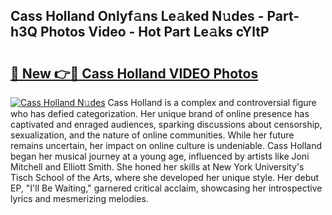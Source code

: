 ## Cass Holland Onlyf𝚊ns Le𝚊ked N𝚞des - Part-h3Q Photos Video - Hot Part Le𝚊ks cYltP

# <h2><a href="http://ab23324.deff.icu/?id=Cass+Holland">🔗 New 👉🔴 Cass Holland VIDEO Photos</a></h2>

[![Cass Holland N𝚞des](https://i.imgur.com/rIISA9y.gif)](http://ab23324.deff.icu/?id=Cass+Holland)
Cass Holland is a complex and controversial figure who has defied categorization. Her unique brand of online presence has captivated and enraged audiences, sparking discussions about censorship, sexualization, and the nature of online communities. While her future remains uncertain, her impact on online culture is undeniable. Cass Holland began her musical journey at a young age, influenced by artists like Joni Mitchell and Elliott Smith. She honed her skills at New York University's Tisch School of the Arts, where she developed her unique style. Her debut EP, "I'll Be Waiting," garnered critical acclaim, showcasing her introspective lyrics and mesmerizing melodies.
